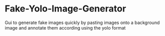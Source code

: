 # Fake-Yolo-Image-Generator
Gui to generate fake images quickly by pasting images onto a background image and annotate them according using the yolo format

